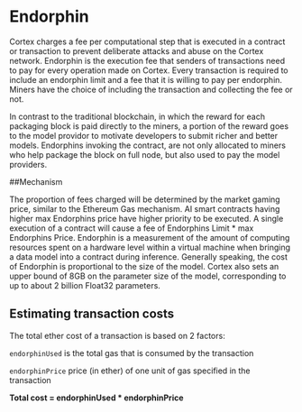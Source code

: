# Endorphin

Cortex charges a fee per computational step that is executed in a contract or transaction to prevent deliberate attacks and abuse on the Cortex network. Endorphin is the execution fee that senders of transactions need to pay for every operation made on Cortex. Every transaction is required to include an endorphin limit and a fee that it is willing to pay per endorphin. Miners have the choice of including the transaction and collecting the fee or not. 

In contrast to the traditional blockchain, in which the reward for each packaging block is paid directly to the miners, a portion of the reward goes to the model providor to motivate developers to submit richer and better models. Endorphins invoking the contract, are not only allocated to miners who help package the block on full node, but also used to pay the model providers. 

##Mechanism

The proportion of fees charged will be determined by the market gaming price, similar to the Ethereum Gas mechanism. AI smart contracts having higher max Endorphins price have higher priority to be executed. A single execution of a contract will cause a fee of Endorphins Limit * max Endorphins Price. Endorphin is a measurement of the amount of computing resources spent on a hardware level within a virtual machine when bringing a data model into a contract during inference. Generally speaking, the cost of Endorphin is proportional to the size of the model. Cortex also sets an upper bound of 8GB on the parameter size of the model, corresponding to up to about 2 billion Float32 parameters.

## Estimating transaction costs

The total ether cost of a transaction is based on 2 factors:

`endorphinUsed` is the total gas that is consumed by the transaction

`endorphinPrice` price (in ether) of one unit of gas specified in the transaction

**Total cost = endorphinUsed \* endorphinPrice**

